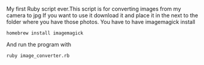 My first Ruby script ever.This script is for converting images from my camera to jpg
If you want to use it download it and place it in the next to the folder where you have those photos. 
You have to have imagemagick install

```
homebrew install imagemagick
```

And run the program with 
```
ruby image_converter.rb
```



